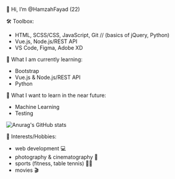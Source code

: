 👋 Hi, I’m @HamzahFayad (22)

🛠 Toolbox:
* HTML, SCSS/CSS, JavaScript, Git // (basics of jQuery, Python)
* Vue.js, Node.js/REST API
* VS Code, Figma, Adobe XD

📖 What I am currently learning:
* Bootstrap
*  Vue.js & Node.js/REST API
*  Python
<!--* Typescript-->

🤖 What I want to learn in the near future:
* Machine Learning
* Testing

![Anurag's GitHub stats](https://github-readme-stats.vercel.app/api?username=HamzahFayad&show_icons=true&theme=tokyonight)

🎳 Interests/Hobbies:
* web development 💻
* photography & cinematography 📸
* sports (fitness, table tennis) 🏋️‍♂️
* movies 🎬

